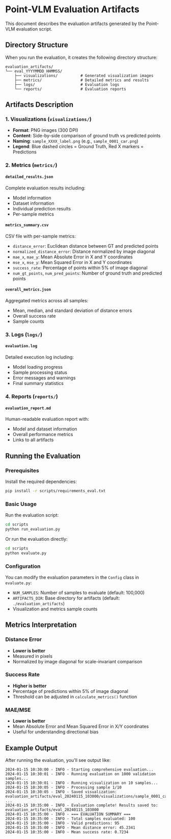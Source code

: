 # Point-VLM Evaluation Artifacts

This document describes the evaluation artifacts generated by the Point-VLM evaluation script.

## Directory Structure

When you run the evaluation, it creates the following directory structure:

```
evaluation_artifacts/
└── eval_YYYYMMDD_HHMMSS/
    ├── visualizations/          # Generated visualization images
    ├── metrics/                 # Detailed metrics and results
    ├── logs/                    # Evaluation logs
    └── reports/                 # Evaluation reports
```

## Artifacts Description

### 1. Visualizations (`visualizations/`)

- **Format**: PNG images (300 DPI)
- **Content**: Side-by-side comparison of ground truth vs predicted points
- **Naming**: `sample_XXXX_label.png` (e.g., `sample_0001_car.png`)
- **Legend**: Blue dashed circles = Ground Truth, Red X markers = Predictions

### 2. Metrics (`metrics/`)

#### `detailed_results.json`
Complete evaluation results including:
- Model information
- Dataset information
- Individual prediction results
- Per-sample metrics

#### `metrics_summary.csv`
CSV file with per-sample metrics:
- `distance_error`: Euclidean distance between GT and predicted points
- `normalized_distance_error`: Distance normalized by image diagonal
- `mae_x`, `mae_y`: Mean Absolute Error in X and Y coordinates
- `mse_x`, `mse_y`: Mean Squared Error in X and Y coordinates
- `success_rate`: Percentage of points within 5% of image diagonal
- `num_gt_points`, `num_pred_points`: Number of ground truth and predicted points

#### `overall_metrics.json`
Aggregated metrics across all samples:
- Mean, median, and standard deviation of distance errors
- Overall success rate
- Sample counts

### 3. Logs (`logs/`)

#### `evaluation.log`
Detailed execution log including:
- Model loading progress
- Sample processing status
- Error messages and warnings
- Final summary statistics

### 4. Reports (`reports/`)

#### `evaluation_report.md`
Human-readable evaluation report with:
- Model and dataset information
- Overall performance metrics
- Links to all artifacts

## Running the Evaluation

### Prerequisites

Install the required dependencies:
```bash
pip install -r scripts/requirements_eval.txt
```

### Basic Usage

Run the evaluation script:
```bash
cd scripts
python run_evaluation.py
```

Or run the evaluation directly:
```bash
cd scripts
python evaluate.py
```

### Configuration

You can modify the evaluation parameters in the `Config` class in `evaluate.py`:

- `NUM_SAMPLES`: Number of samples to evaluate (default: 100,000)
- `ARTIFACTS_DIR`: Base directory for artifacts (default: `./evaluation_artifacts`)
- Visualization and metrics sample counts

## Metrics Interpretation

### Distance Error
- **Lower is better**
- Measured in pixels
- Normalized by image diagonal for scale-invariant comparison

### Success Rate
- **Higher is better**
- Percentage of predictions within 5% of image diagonal
- Threshold can be adjusted in `calculate_metrics()` function

### MAE/MSE
- **Lower is better**
- Mean Absolute Error and Mean Squared Error in X/Y coordinates
- Useful for understanding directional bias

## Example Output

After running the evaluation, you'll see output like:

```
2024-01-15 10:30:00 - INFO - Starting comprehensive evaluation...
2024-01-15 10:30:01 - INFO - Running evaluation on 1000 validation samples...
2024-01-15 10:30:01 - INFO - Running visualization on 10 samples...
2024-01-15 10:30:05 - INFO - Processing sample 1/10
2024-01-15 10:30:05 - INFO - Saved visualization: evaluation_artifacts/eval_20240115_103000/visualizations/sample_0001_car.png
...
2024-01-15 10:35:00 - INFO - Evaluation complete! Results saved to: evaluation_artifacts/eval_20240115_103000
2024-01-15 10:35:00 - INFO - === EVALUATION SUMMARY ===
2024-01-15 10:35:00 - INFO - Total samples evaluated: 100
2024-01-15 10:35:00 - INFO - Valid predictions: 95
2024-01-15 10:35:00 - INFO - Mean distance error: 45.2341
2024-01-15 10:35:00 - INFO - Mean success rate: 0.7234
```